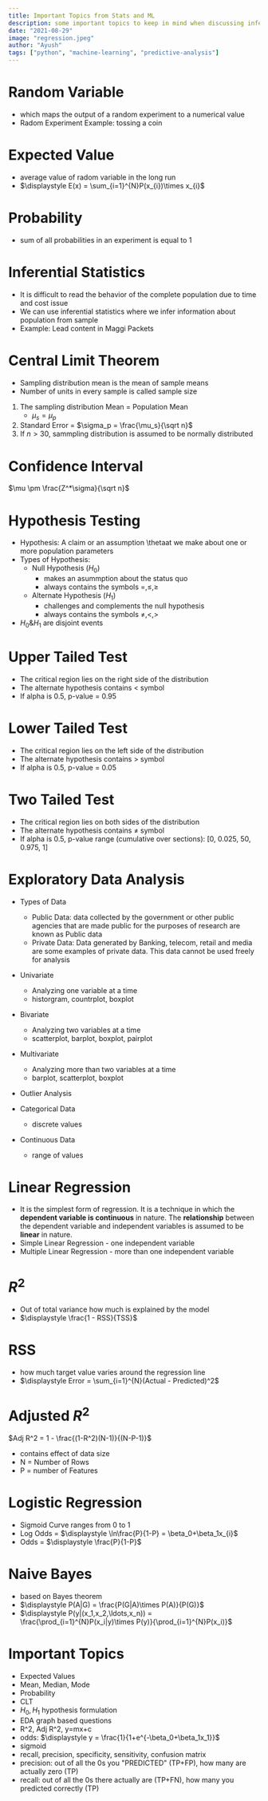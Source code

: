 ```yaml
---
title: Important Topics from Stats and ML
description: some important topics to keep in mind when discussing inferential stats and ml
date: "2021-08-29"
image: "regression.jpeg"
author: "Ayush"
tags: ["python", "machine-learning", "predictive-analysis"]
---
```


# Random Variable
- which maps the output of a random experiment to a numerical value
- Radom Experiment Example: tossing a coin

# Expected Value
- average value of radom variable in the long run
- $\displaystyle E(x) = \sum_{i=1}^{N}P(x_{i})\times x_{i}$

# Probability
- sum of all probabilities in an experiment is equal to 1

# Inferential Statistics
- It is difficult to read the behavior of the complete population due to time and cost issue
- We can use inferential statistics where we infer information about population from sample
- Example: Lead content in Maggi Packets

# Central Limit Theorem
- Sampling distribution mean is the mean of sample means
- Number of units in every sample is called sample size

1. The sampling distribution Mean = Population Mean
    - $\mu_s = \mu_p$
2. Standard Error = $\sigma_p = \frac{\mu_s}{\sqrt n}$
3. If $n>30$, sammpling distribution is assumed to be normally distributed

# Confidence Interval
$\mu \pm \frac{Z^*\sigma}{\sqrt n}$

# Hypothesis Testing
- Hypothesis: A claim or an assumption \thetaat we make about one or more population parameters
- Types of Hypothesis:
    - Null Hypothesis ($H_0$)
        - makes an asummption about the status quo
        - always contains the symbols $=, \leq, \geq$
    - Alternate Hypothesis ($H_1$)
        - challenges and complements the null hypothesis
        - always contains the symbols $\neq, <, >$
- $H_0 \& H_1$ are disjoint events

# Upper Tailed Test
- The critical region lies on the right side of the distribution
- The alternate hypothesis contains &lt; symbol
- If alpha is 0.5, p-value = 0.95

# Lower Tailed Test
- The critical region lies on the left side of the distribution
- The alternate hypothesis contains &gt; symbol
- If alpha is 0.5, p-value = 0.05

# Two Tailed Test
- The critical region lies on both sides of the distribution
- The alternate hypothesis contains $\neq$ symbol
- If alpha is 0.5, p-value range (cumulative over sections): [0, 0.025, 50, 0.975, 1]

# Exploratory Data Analysis
- Types of Data
    - Public Data: data collected by the government or other public agencies that are made public for the purposes of research are known as Public data
    - Private Data: Data generated by Banking, telecom, retail and media are some examples of private data. This data cannot be used freely for analysis

- Univariate
    - Analyzing one variable at a time
    - historgram, countrplot, boxplot
- Bivariate
    - Analyzing two variables at a time
    - scatterplot, barplot, boxplot, pairplot
- Multivariate
    - Analyzing more than two variables at a time
    - barplot, scatterplot, boxplot
- Outlier Analysis

- Categorical Data 
    - discrete values

- Continuous Data
    - range of values

# Linear Regression
- It is the simplest form of regression. It is a technique in which the **dependent variable is continuous** in nature. The **relationship** between the dependent variable and independent variables is assumed to be **linear** in nature.
- Simple Linear Regression - one independent variable
- Multiple Linear Regression - more than one independent variable

# $R^2$ 
- Out of total variance how much is explained by the model
- $\displaystyle \frac{1 - RSS}{TSS}$

# RSS 
- how much target value varies around the regression line
- $\displaystyle Error = \sum_{i=1}^{N}(Actual - Predicted)^2$

# Adjusted $R^2$ 
$Adj R^2 = 1 - \frac{(1-R^2)(N-1)}{(N-P-1)}$
- contains effect of data size
- N = Number of Rows
- P = number of Features

# Logistic Regression
- Sigmoid Curve ranges from 0 to 1
- Log Odds = $\displaystyle \ln\frac{P}{1-P} = \beta_0+\beta_1x_{i}$
- Odds = $\displaystyle \frac{P}{1-P}$

# Naive Bayes
- based on Bayes theorem
- $\displaystyle P(A|G) = \frac{P(G|A)\times P(A)}{P(G)}$
- $\displaystyle P(y|(x_1,x_2,\ldots,x_n)) = \frac{\prod_{i=1}^{N}P(x_i|y)\times P(y)}{\prod_{i=1}^{N}P(x_i)}$


# Important Topics
- Expected Values
- Mean, Median, Mode
- Probability
- CLT
- $H_0, H_1$ hypothesis formulation
- EDA graph based questions
- R^2, Adj R^2, y=mx+c
- odds: $\displaystyle y = \frac{1}{1+e^{-\beta_0+\beta_1x_1}}$
- sigmoid
- recall, precision, specificity, sensitivity, confusion matrix
- precision: out of all the 0s you "PREDICTED" (TP+FP), how many are actually zero (TP)
- recall: out of all the 0s there actually are (TP+FN), how many you predicted correctly (TP)

